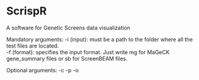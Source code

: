 # ScrispR
A software for Genetic Screens data visualization

Mandatory arguments:
-i (input): must be a path to the folder where all the test files are located. <br/>
-f (format): specifies the input format. Just write mg for MaGeCK gene_summary files or sb for ScreenBEAM files.

Optional arguments:
-c
-p
-o

